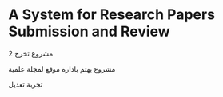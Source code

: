 # A System for Research Papers Submission and Review
مشروع تخرج 2

مشروع يهتم بادارة موقع لمجلة علمية

تجربة تعديل